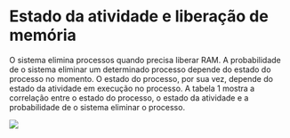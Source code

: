 # Estado da atividade e liberação de memória

O sistema elimina processos quando precisa liberar RAM. A probabilidade de o sistema eliminar um determinado processo depende do estado do processo no momento. O estado do processo, por sua vez, depende do estado da atividade em execução no processo. A tabela 1 mostra a correlação entre o estado do processo, o estado da atividade e a probabilidade de o sistema eliminar o processo. 

<image src="https://github.com/shnonomura/diarioProgramacao/blob/master/Android/ciclo%20de%20vida%20e%20estado%20da%20atividade.JPG">